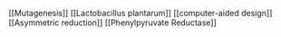 [[Mutagenesis]]
[[Lactobacillus plantarum]]
[[computer-aided design]]
[[Asymmetric reduction]]
[[Phenylpyruvate Reductase]]

